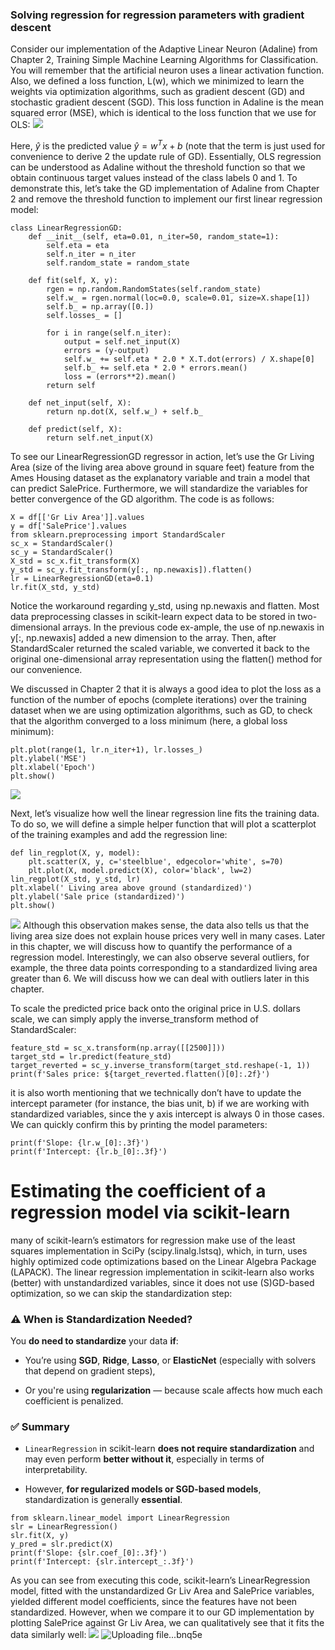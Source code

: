 
### Solving regression for regression parameters with gradient descent

Consider our implementation of the Adaptive Linear Neuron (Adaline) from Chapter 2, Training Simple Machine Learning Algorithms for Classification. You will remember that the artificial neuron uses a linear  activation function. Also, we defined a loss function, L(w), which we minimized to learn the weights via optimization algorithms, such as gradient descent (GD) and stochastic gradient descent (SGD).
This loss function in Adaline is the mean squared error (MSE), which is identical to the loss function that we use for OLS:
![](https://i.imgur.com/cCVTggZ.png)

Here, $\hat{y}$ is the predicted value $\hat{y}=w^Tx+b$ (note that the term is just used for convenience to derive 2 the update rule of GD). Essentially, OLS regression can be understood as Adaline without the threshold function so that we obtain continuous target values instead of the class labels 0 and 1. To demonstrate this, let’s take the GD implementation of Adaline from Chapter 2 and remove the threshold function to implement our first linear regression model:
```
class LinearRegressionGD:
    def __init__(self, eta=0.01, n_iter=50, random_state=1):
        self.eta = eta
        self.n_iter = n_iter
        self.random_state = random_state

    def fit(self, X, y):
        rgen = np.random.RandomStates(self.random_state)
        self.w_ = rgen.normal(loc=0.0, scale=0.01, size=X.shape[1])
        self.b_ = np.array([0.])
        self.losses_ = []

        for i in range(self.n_iter):
            output = self.net_input(X)
            errors = (y-output)
            self.w_ += self.eta * 2.0 * X.T.dot(errors) / X.shape[0]
            self.b_ += self.eta * 2.0 * errors.mean()
            loss = (errors**2).mean()
        return self

    def net_input(self, X):
        return np.dot(X, self.w_) + self.b_

    def predict(self, X):
        return self.net_input(X)
```

To see our LinearRegressionGD regressor in action, let’s use the Gr Living Area (size of the living area above ground in square feet) feature from the Ames Housing dataset as the explanatory variable and train a model that can predict SalePrice. Furthermore, we will standardize the variables for better convergence of the GD algorithm. The code is as follows:
```
X = df[['Gr Liv Area']].values
y = df['SalePrice'].values
from sklearn.preprocessing import StandardScaler
sc_x = StandardScaler()
sc_y = StandardScaler()
X_std = sc_x.fit_transform(X)
y_std = sc_y.fit_transform(y[:, np.newaxis]).flatten()
lr = LinearRegressionGD(eta=0.1)
lr.fit(X_std, y_std)
```
Notice the workaround regarding y_std, using np.newaxis and flatten. Most data preprocessing classes in scikit-learn expect data to be stored in two-dimensional arrays. In the previous code ex-ample, the use of np.newaxis in y[:, np.newaxis] added a new dimension to the array. Then, after StandardScaler returned the scaled variable, we converted it back to the original one-dimensional array representation using the flatten() method for our convenience.

We discussed in Chapter 2 that it is always a good idea to plot the loss as a function of the number of epochs (complete iterations) over the training dataset when we are using optimization algorithms, such as GD, to check that the algorithm converged to a loss minimum (here, a global loss minimum):
```
plt.plot(range(1, lr.n_iter+1), lr.losses_)
plt.ylabel('MSE')
plt.xlabel('Epoch')
plt.show()
```
![](https://i.imgur.com/QKKEg6w.png)


Next, let’s visualize how well the linear regression line fits the training data. To do so, we will define a simple helper function that will plot a scatterplot of the training examples and add the regression line:
```
def lin_regplot(X, y, model):
    plt.scatter(X, y, c='steelblue', edgecolor='white', s=70)
    plt.plot(X, model.predict(X), color='black', lw=2)
lin_regplot(X_std, y_std, lr)
plt.xlabel(' Living area above ground (standardized)')
plt.ylabel('Sale price (standardized)')
plt.show()
```
![](https://i.imgur.com/bJ3Yb17.png)
Although this observation makes sense, the data also tells us that the living area size does not explain house prices very well in many cases. Later in this chapter, we will discuss how to quantify the performance of a regression model. Interestingly, we can also observe several outliers, for example, the three data points corresponding to a standardized living area greater than 6. We will discuss how we can deal with outliers later in this chapter.


To scale the predicted price back onto the original price in U.S. dollars scale, we can simply apply the inverse_transform method of StandardScaler:

```
feature_std = sc_x.transform(np.array([[2500]]))
target_std = lr.predict(feature_std)
target_reverted = sc_y.inverse_transform(target_std.reshape(-1, 1))
print(f'Sales price: ${target_reverted.flatten()[0]:.2f}')
```
it is also worth mentioning that we technically don’t have to update the intercept parameter (for instance, the bias unit, b) if we are working with standardized variables, since the y axis intercept is always 0 in those cases. We can quickly confirm this by printing the model parameters:
```
print(f'Slope: {lr.w_[0]:.3f}')
print(f'Intercept: {lr.b_[0]:.3f}')
```
# Estimating the coefficient of a regression model via scikit-learn
many of scikit-learn’s estimators for regression make use of the least squares implementation in SciPy (scipy.linalg.lstsq), which, in turn, uses highly optimized code optimizations based on the Linear Algebra Package (LAPACK). The linear regression implementation in scikit-learn also works (better) with unstandardized variables, since it does not use (S)GD-based optimization, so we can skip the standardization step:
### ⚠️ When is Standardization Needed?

You **do need to standardize** your data **if**:

- You’re using **SGD**, **Ridge**, **Lasso**, or **ElasticNet** (especially with solvers that depend on gradient steps),
    
- Or you're using **regularization** — because scale affects how much each coefficient is penalized.

### ✅ Summary

- `LinearRegression` in scikit-learn **does not require standardization** and may even perform **better without it**, especially in terms of interpretability.
    
- However, **for regularized models or SGD-based models**, standardization is generally **essential**.
```
from sklearn.linear_model import LinearRegression
slr = LinearRegression()
slr.fit(X, y)
y_pred = slr.predict(X)
print(f'Slope: {slr.coef_[0]:.3f}')
print(f'Intercept: {slr.intercept_:.3f}')
```
As you can see from executing this code, scikit-learn’s LinearRegression model, fitted with the unstandardized Gr Liv Area and SalePrice variables, yielded different model coefficients, since the features have not been standardized. However, when we compare it to our GD implementation by plotting SalePrice against Gr Liv Area, we can qualitatively see that it fits the data similarly well:
![](https://i.imgur.com/MRHB3mU.png)
![Uploading file...bnq5e]()
